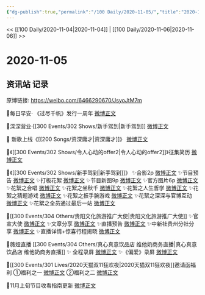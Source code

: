 ```yaml
---
{"dg-publish":true,"permalink":"/100 Daily/2020-11-05/","title":"2020-11-05","created":"2023-04-08T16:32:59.643+08:00","updated":"2023-04-08T16:40:12.306+08:00"}
---
```



<< [[100 Daily/2020-11-04\|2020-11-04]] | [[100 Daily/2020-11-06\|2020-11-06]] >>

# 2020-11-05

## 资讯站 记录

原博链接: https://weibo.com/6466290670/JsyoJtM7m

💫每日早安·
《过尽千帆》发行一周年 [微博正文](https://m.weibo.cn/6466290670/4567818042874833)

💫深深营业·[[300 Events/302 Shows/新手驾到\|新手驾到]] [微博正文](https://m.weibo.cn/6466290670/4568025804049148)

💫 新歌上线《[[200 Songs/资深庸才\|资深庸才]]》 [微博正文](https://m.weibo.cn/6466290670/4567692763990121)

💫《[[300 Events/302 Shows/令人心动的offer2\|令人心动的offer2]]》征集简历 [微博正文](https://m.weibo.cn/6466290670/4567964056290341)

💫《[[300 Events/302 Shows/新手驾到\|新手驾到]]》
✨合影2p [微博正文](https://m.weibo.cn/6466290670/4567994031936302)
✨节目预告 [微博正文](https://m.weibo.cn/6466290670/4567851660496051)
✨打板花絮 [微博正文](https://m.weibo.cn/6466290670/4567924494566711)
✨节目新图9p [微博正文](https://m.weibo.cn/6466290670/4567942483674859)
✨官方图片6p [微博正文](https://m.weibo.cn/6466290670/4567955968631570)
✨花絮之合唱 [微博正文](https://m.weibo.cn/6466290670/4568031705181951)
✨花絮之坐秋千 [微博正文](https://m.weibo.cn/6466290670/4568035606664172)
✨花絮之人生哲学 [微博正文](https://m.weibo.cn/6466290670/4568037790852666)
✨花絮之猜题游戏 [微博正文](https://m.weibo.cn/6466290670/4568042601982632)
✨花絮之扳手腕游戏 [微博正文](https://m.weibo.cn/6466290670/4568043143565009)
✨花絮之深深与官博互动 [微博正文](https://m.weibo.cn/6466290670/4568054953935351)
✨花絮之全员通过最后一站 [微博正文](https://m.weibo.cn/6466290670/4568048508087882)

💫[[300 Events/304 Others/贵阳文化旅游推广大使\|贵阳文化旅游推广大使]]
✨官宣大使 [微博正文](https://m.weibo.cn/6466290670/4567856182204821)
✨文章分享 [微博正文](https://m.weibo.cn/6466290670/4567892907526986)
✨直播预告 [微博正文](https://m.weibo.cn/6466290670/4567893720959587)
✨中新社贵州分社分享 [微博正文](https://m.weibo.cn/6466290670/4567975540296765)
✨直播详情+惊喜行程揭晓 [微博正文](https://m.weibo.cn/6466290670/4567904220092616)

💫薇娅直播 [[300 Events/304 Others/真心真意饮品店 维他奶商务直播\|真心真意饮品店 维他奶商务直播]]
✨ 全程录屏 [微博正文](https://m.weibo.cn/6466290670/4568047576164346)
✨《偏爱》录屏 [微博正文](https://m.weibo.cn/6466290670/4568016622718255)

💫[[300 Events/301 Lives/2020天猫双11狂欢夜\|2020天猫双11狂欢夜]]邀请函福利
①福利之一 [微博正文](https://m.weibo.cn/6466290670/4567892677366816)
②福利之二 [微博正文](https://m.weibo.cn/6466290670/4567969276887428)

💫11月上旬节目收看指南更新 [微博正文](https://m.weibo.cn/6466290670/4567996707907249)
